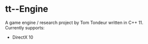 tt--Engine
==========
A game engine / research project by Tom Tondeur written in C++ 11.
Currently supports:
- DirectX 10
